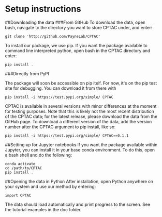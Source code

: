 
# Setup instructions

##Downloading the data
###From GitHub
To download the data, open bash, navigate to the directory you want to store CPTAC under, and enter:

```
git clone 'http://github.com/PayneLab/CPTAC'
```

To install our package, we use pip. If you want the package available to command line interpreted python, open bash in the CPTAC directory and enter:

```
pip install .
```

###Directly from PyPI


The package will soon be accessible on pip itelf. For now, it's on the pip test site for debugging. You can download it from there with

```
pip install -i https://test.pypi.org/simple/ CPTAC
```

CPTAC is available in several versions with minor differences at the moment for testing purposes. Note that this is likely not the most recent distribution of the CPTAC data; for the latest release, please download the data from the GitHub page.
To download a different version of the data, add the version number after the CPTAC argument to pip install, like so:

```
pip install -i https://test.pypi.org/simple/ CPTAC==0.1.1
``` 

##Setting up for Jupyter notebooks
If you want the package available within Jupyter, you can install it in your base conda environment. To do this, open a bash shell and do the following:
```
conda activate
cd /path/to/CPTAC
pip install .
```

##Opening the data in Python
After installation, open Python anywhere on your system and use our method by entering:

```
import CPTAC
```

The data should load automatically and print progress to the screen. See the tutorial examples in the doc folder.

